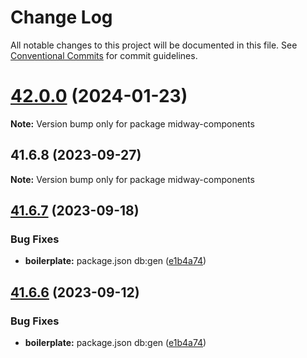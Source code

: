 # Change Log

All notable changes to this project will be documented in this file.
See [Conventional Commits](https://conventionalcommits.org) for commit guidelines.

# [42.0.0](https://github.com/waitingsong/node-taskman/compare/v41.6.8...v42.0.0) (2024-01-23)

**Note:** Version bump only for package midway-components





## 41.6.8 (2023-09-27)

**Note:** Version bump only for package midway-components





## [41.6.7](https://github.com/waitingsong/node-taskman/compare/v41.6.6...v41.6.7) (2023-09-18)


### Bug Fixes

* **boilerplate:** package.json db:gen ([e1b4a74](https://github.com/waitingsong/node-taskman/commit/e1b4a744f58ce710add2edc9f5878f96b69d1009))





## [41.6.6](https://github.com/waitingsong/node-taskman/compare/v41.6.5...v41.6.6) (2023-09-12)


### Bug Fixes

* **boilerplate:** package.json db:gen ([e1b4a74](https://github.com/waitingsong/node-taskman/commit/e1b4a744f58ce710add2edc9f5878f96b69d1009))
